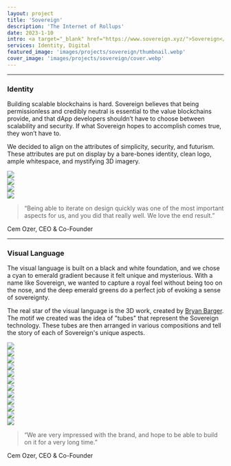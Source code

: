 ```yaml
---
layout: project
title: 'Sovereign'
description: 'The Internet of Rollups'
date: 2023-1-10
intro: <a target="_blank" href="https://www.sovereign.xyz/">Sovereign</a> is an open, interconnected rollup ecosystem. Their goal is to enable all developers to deploy customizable and scalable rollups that communicate seamlessly. We worked with them, alongside <a target="_blank" alt="3EKV" href="https://www.3ekv.com/">3EKV</a>, to develop a brand identity that would grab attention and pull people into the magical idea of the "Internet of Rollups." <p>Collaborators&#x3a; <a target="_blank" href="http://www.bryanbarger.com/">Bryan Barger</a> (3D)</p>
services: Identity, Digital
featured_image: 'images/projects/sovereign/thumbnail.webp'
cover_image: 'images/projects/sovereign/cover.webp'
---
```


<hr class="span-12" />

<div class="span-12 md-span-6">
    <h3 class="displayLarge">Identity</h3>
</div>

<div class="span-12 md-span-6 md-start-7">
    <p>Building scalable blockchains is hard. Sovereign believes that being permissionless and credibly neutral is essential to the value blockchains provide, and that dApp developers shouldn’t have to choose between scalability and security. If what Sovereign hopes to accomplish comes true, they won’t have to.</p>
    <p>We decided to align on the attributes of simplicity, security, and futurism. These attributes are put on display by a bare-bones identity, clean logo, ample whitespace, and mystifying 3D imagery.</p>
</div>

<div class="span-12 pt1 lg-pt2">
    <img src="{{ '/images/projects/sovereign/logo.webp' | relative_url }}" />
</div>

<div class="span-12 pt1 lg-pt2">
    <img src="{{ '/images/projects/sovereign/tagline.webp' | relative_url }}" />
</div>

<div class="span-12 sm-span-6 pt1 lg-pt2">
     <img src="{{ '/images/projects/sovereign/mark.webp' | relative_url }}" />
</div>
<div class="span-12 sm-span-6 pt1 lg-pt2">
    <img src="{{ '/images/projects/sovereign/attributes.webp' | relative_url }}" />
</div>

<div class="span-12 md-span-10 pb6 mb6 mt10">
    <blockquote><span>“</span>Being able to iterate on design quickly was one of the most important aspects for us, and you did that really well. We love the end result.”</blockquote>
    <p>Cem Ozer, CEO & Co-Founder</p>
</div>

<hr class="span-12" />

<div class="span-12 md-span-6">
    <h3 class="displayLarge">Visual Language</h3>
</div>

<div class="span-12 md-span-6 md-start-7">
    <p>The visual language is built on a black and white foundation, and we chose a cyan to emerald gradient because it felt unique and mysterious. With a name like Sovereign, we wanted to capture a royal feel without being too on the nose, and the deep emerald greens do a perfect job of evoking a sense of sovereignty.</p>
    <p>The real star of the visual language is the 3D work, created by <a target="_blank" href="http://www.bryanbarger.com/">Bryan Barger</a>. The motif we created was the idea of "tubes" that represent the Sovereign technology. These tubes are then arranged in various compositions and tell the story of each of Sovereign's unique aspects.</p>
</div>

<div class="span-12 pt1 lg-pt2">
    <img src="{{ '/images/projects/sovereign/guidelines.webp' | relative_url }}" />
</div>

<div class="span-12 sm-span-6 pt1 lg-pt2">
     <img src="{{ '/images/projects/sovereign/open-sauce-regular.webp' | relative_url }}" />
</div>
<div class="span-12 sm-span-6 pt1 lg-pt2">
    <img src="{{ '/images/projects/sovereign/open-sauce-medium.webp' | relative_url }}" />
</div>

<div class="span-12 sm-span-6 pt1 lg-pt2">
     <img src="{{ '/images/projects/sovereign/colors.webp' | relative_url }}" />
</div>
<div class="span-12 sm-span-6 pt1 lg-pt2">
    <img src="{{ '/images/projects/sovereign/gradient.webp' | relative_url }}" />
</div>

<div class="span-12 pt1 lg-pt2">
    <img src="{{ '/images/projects/sovereign/type-gradient.webp' | relative_url }}" />
</div>

<div class="span-12 pt1 lg-pt2">
    <img src="{{ '/images/projects/sovereign/3d-seamless.webp' | relative_url }}" />
</div>

<div class="span-12 sm-span-6 pt1 lg-pt2">
     <img src="{{ '/images/projects/sovereign/3d-main.webp' | relative_url }}" />
</div>
<div class="span-12 sm-span-6 pt1 lg-pt2">
    <img src="{{ '/images/projects/sovereign/3d-anychain.webp' | relative_url }}" />
</div>

<div class="span-12 pt1 lg-pt2">
    <img src="{{ '/images/projects/sovereign/3d-scale.webp' | relative_url }}" />
</div>

<div class="span-12 pt1 lg-pt2">
    <img src="{{ '/images/projects/sovereign/mobile.webp' | relative_url }}" />
</div>

<div class="span-12 pt1 lg-pt2">
    <img src="{{ '/images/projects/sovereign/website.webp' | relative_url }}" />
</div>

<div class="span-12 md-span-10 pb6 mb6 mt10">
    <blockquote><span>“</span>We are very impressed with the brand, and hope to be able to build on it for a very long time.”</blockquote>
    <p>Cem Ozer, CEO & Co-Founder</p>
</div>